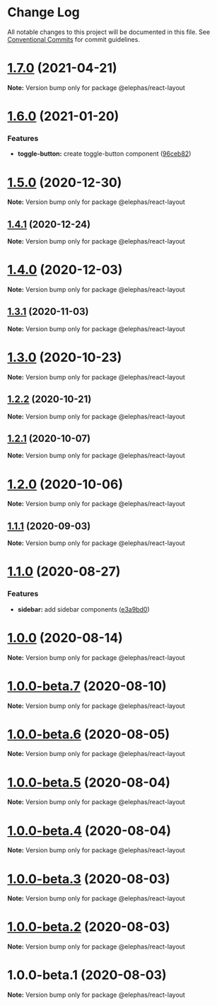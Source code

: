 # Change Log

All notable changes to this project will be documented in this file.
See [Conventional Commits](https://conventionalcommits.org) for commit guidelines.

# [1.7.0](https://github.com/cft-group/elephas-react/compare/v1.6.0...v1.7.0) (2021-04-21)

**Note:** Version bump only for package @elephas/react-layout





# [1.6.0](https://github.com/cft-group/elephas-react/compare/v1.5.0...v1.6.0) (2021-01-20)


### Features

* **toggle-button:** create toggle-button component ([96ceb82](https://github.com/cft-group/elephas-react/commit/96ceb82e776a40d4c55a435e36643d6bf57f6193))





# [1.5.0](https://github.com/cft-group/elephas-react/compare/v1.4.1...v1.5.0) (2020-12-30)

**Note:** Version bump only for package @elephas/react-layout





## [1.4.1](https://github.com/cft-group/elephas-react/compare/v1.4.0...v1.4.1) (2020-12-24)

**Note:** Version bump only for package @elephas/react-layout





# [1.4.0](https://github.com/cft-group/elephas-react/compare/v1.3.1...v1.4.0) (2020-12-03)

**Note:** Version bump only for package @elephas/react-layout





## [1.3.1](https://github.com/cft-group/elephas-react/compare/v1.3.0...v1.3.1) (2020-11-03)

**Note:** Version bump only for package @elephas/react-layout





# [1.3.0](https://github.com/cft-group/elephas-react/compare/v1.2.2...v1.3.0) (2020-10-23)

**Note:** Version bump only for package @elephas/react-layout





## [1.2.2](https://github.com/cft-group/elephas-react/compare/v1.2.1...v1.2.2) (2020-10-21)

**Note:** Version bump only for package @elephas/react-layout





## [1.2.1](https://github.com/cft-group/elephas-react/compare/v1.2.0...v1.2.1) (2020-10-07)

**Note:** Version bump only for package @elephas/react-layout





# [1.2.0](https://github.com/cft-group/elephas-react/compare/v1.1.1...v1.2.0) (2020-10-06)

**Note:** Version bump only for package @elephas/react-layout





## [1.1.1](https://github.com/cft-group/elephas-react/compare/v1.1.0...v1.1.1) (2020-09-03)

**Note:** Version bump only for package @elephas/react-layout





# [1.1.0](https://github.com/cft-group/elephas-react/compare/v1.0.0...v1.1.0) (2020-08-27)


### Features

* **sidebar:** add sidebar components ([e3a9bd0](https://github.com/cft-group/elephas-react/commit/e3a9bd002aecc3b11d90d790583d4f8aaeccc58b))





# [1.0.0](https://github.com/cft-group/elephas-react/compare/v1.0.0-beta.7...v1.0.0) (2020-08-14)

**Note:** Version bump only for package @elephas/react-layout





# [1.0.0-beta.7](https://github.com/cft-group/elephas-react/compare/v1.0.0-beta.6...v1.0.0-beta.7) (2020-08-10)

**Note:** Version bump only for package @elephas/react-layout





# [1.0.0-beta.6](https://github.com/cft-group/elephas-react/compare/v1.0.0-beta.5...v1.0.0-beta.6) (2020-08-05)

**Note:** Version bump only for package @elephas/react-layout





# [1.0.0-beta.5](https://github.com/cft-group/elephas-react/compare/v1.0.0-beta.4...v1.0.0-beta.5) (2020-08-04)

**Note:** Version bump only for package @elephas/react-layout





# [1.0.0-beta.4](https://github.com/cft-group/elephas-react/compare/v1.0.0-beta.3...v1.0.0-beta.4) (2020-08-04)

**Note:** Version bump only for package @elephas/react-layout





# [1.0.0-beta.3](https://github.com/cft-group/elephas-react/compare/v1.0.0-beta.2...v1.0.0-beta.3) (2020-08-03)

**Note:** Version bump only for package @elephas/react-layout





# [1.0.0-beta.2](https://github.com/cft-group/elephas-react/compare/v1.0.0-beta.1...v1.0.0-beta.2) (2020-08-03)

**Note:** Version bump only for package @elephas/react-layout





# 1.0.0-beta.1 (2020-08-03)

**Note:** Version bump only for package @elephas/react-layout
